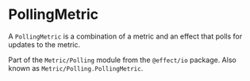 # PollingMetric

A `PollingMetric` is a combination of a metric and an effect that polls for
updates to the metric.

Part of the `Metric/Polling` module from the `@effect/io` package. Also known as `Metric/Polling.PollingMetric`.
